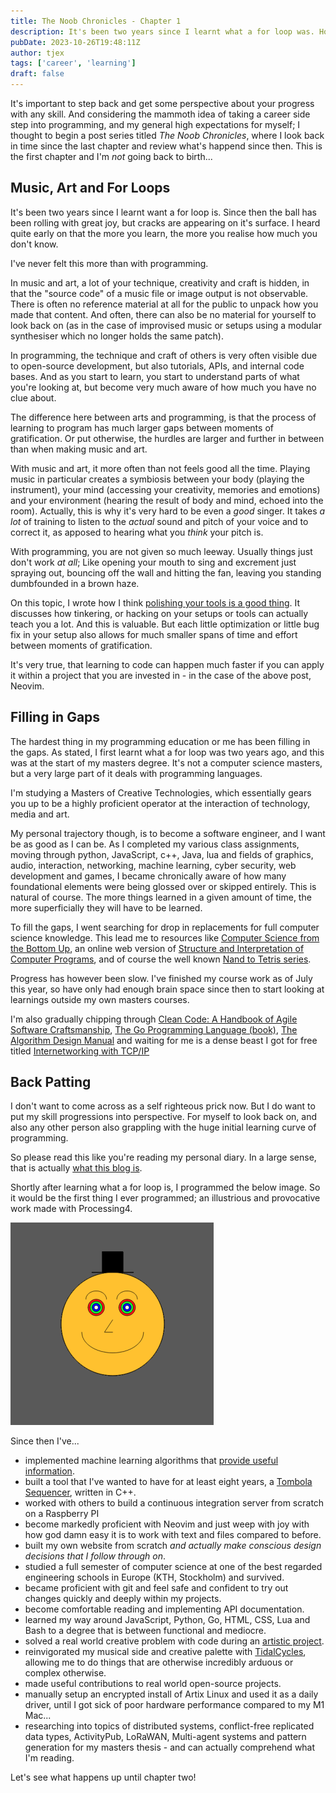 ```yaml
---
title: The Noob Chronicles - Chapter 1
description: It's been two years since I learnt what a for loop was. How's it been going since then?
pubDate: 2023-10-26T19:48:11Z 
author: tjex
tags: ['career', 'learning']
draft: false
---
```


It's important to step back and get some perspective about your progress with
any skill. And considering the mammoth idea of taking a career side step into
programming, and my general high expectations for myself; I thought to begin a
post series titled *The Noob Chronicles*, where I look back in time since the
last chapter and review what's happend since then. This is the first chapter
and I'm *not* going back to birth...

## Music, Art and For Loops

It's been two years since I learnt want a for loop is. Since then the ball has
been rolling with great joy, but cracks are appearing on it's surface. I heard
quite early on that the more you learn, the more you realise how much you don't
know. 

I've never felt this more than with programming. 

In music and art, a lot of your technique, creativity and craft is hidden, in
that the "source code" of a music file or image output is not observable. There
is often no reference material at all for the public to unpack how you made
that content. And often, there can also be no material for yourself to look
back on (as in the case of improvised music or setups using a modular
synthesiser which no longer holds the same patch).

In programming, the technique and craft of others is very often visible due to
open-source development, but also tutorials, APIs, and internal code bases. And
as you start to learn, you start to understand parts of what you're looking at,
but become very much aware of how much you have no clue about. 

The difference here between arts and programming, is that the process of
learning to program has much larger gaps between moments of gratification. Or
put otherwise, the hurdles are larger and further in between than when making
music and art. 

With music and art, it more often than not feels good all the time. Playing
music in particular creates a symbiosis between your body (playing the
instrument), your mind (accessing your creativity, memories and emotions) and
your environment (hearing the result of body and mind, echoed into the room).
Actually, this is why it's very hard to be even a *good* singer. It takes *a
lot* of training to listen to the *actual* sound and pitch of your voice and to
correct it, as apposed to hearing what you *think* your pitch is.

With programming, you are not given so much leeway. Usually things just don't
work *at all*; Like opening your mouth to sing and excrement just spraying out,
bouncing off the wall and hitting the fan, leaving you standing dumbfounded in
a brown haze.

On this topic, I wrote how I think [polishing your tools is a good
thing](a-case-for-polishing-your-tools). It discusses how tinkering, or hacking
on your setups or tools can actually teach you a lot. And this is valuable. But
each little optimization or little bug fix in your setup also allows for much
smaller spans of time and effort between moments of gratification.

It's very true, that learning to code can happen much faster if you can apply 
it within a project that you are invested in - in the case of the above post, 
Neovim.

## Filling in Gaps

The hardest thing in my programming education or me has been filling in 
the gaps. As stated, I first learnt what a for loop was two years ago, and this 
was at the start of my masters degree. It's not a computer science masters, 
but a very large part of it deals with programming languages. 

I'm studying a Masters of Creative Technologies, which essentially gears you up
to be a highly proficient operator at the interaction of technology, media and
art. 

My personal trajectory though, is to become a software engineer, and I want be
as good as I can be. As I completed my various class assignments, moving
through python, JavaScript, c++, Java, lua and fields of graphics, audio,
interaction, networking, machine learning, cyber security, web development and
games, I became chronically aware of how many foundational elements were being
glossed over or skipped entirely. This is natural of course. The more things 
learned in a given amount of time, the more superficially they will have to be learned.

To fill the gaps, I went searching for drop in replacements for full computer
science knowledge. This lead me to resources like [Computer Science from the
Bottom Up](https://bottomupcs.com/), an online web version of [Structure and
Interpretation of Computer Programs](https://github.com/sarabander/sicp), and
of course the well known [Nand to Tetris series](https://www.nand2tetris.org/).

Progress has however been slow. I've finished my course work as of July this year, 
so have only had enough brain space since then to start looking at learnings outside 
my own masters courses.

I'm also gradually chipping through [Clean Code: A Handbook of Agile Software
Craftsmanship](https://www.goodreads.com/book/show/3735293-clean-code), [The Go
Programming Language (book)](https://www.gopl.io/), [The Algorithm Design
Manual](https://www.algorist.com/) and waiting for me is a dense beast I got
for free titled [Internetworking with
TCP/IP](https://www.oreilly.com/library/view/internetworking-with-tcpip/9780137464197/)

## Back Patting

I don't want to come across as a self righteous prick now. But I do want to put
my skill progressions into perspective. For myself to look back on, and also
any other person also grappling with the huge initial learning curve of
programming.

So please read this like you're reading my personal diary. In a large sense, 
that is actually [what this blog is](hello-world). 

Shortly after learning what a for loop is, I programmed the below image. So it
would be the first thing I ever programmed; an illustrious and provocative work
made with Processing4.

![self-portrait](../../../images/self-portrait-2021.png)

Since then I've...

- implemented machine learning algorithms that [provide useful
  information](https://github.com/tjex/pdf-correlator).
- built a tool that I've wanted to have for at least eight years, a [Tombola
  Sequencer](https://github.com/tjex/ofTombola-sequencer), written in C++.
- worked with others to build a continuous integration server from scratch on a
  Raspberry PI
- become markedly proficient with Neovim and just weep with joy with how god
  damn easy it is to work with text and files compared to before.
- built my own website from scratch *and actually make conscious design
  decisions that I follow through on*.
- studied a full semester of computer science at one of the best regarded
  engineering schools in Europe (KTH, Stockholm) and survived.
- became proficient with git and feel safe and confident to try out changes
  quickly and deeply within my projects.
- become comfortable reading and implementing API documentation.
- learned my way around JavaScript, Python, Go, HTML, CSS, Lua and Bash to a degree that is between functional and mediocre. 
- solved a real world creative problem with code during an [artistic
  project](https://github.com/tjex/WOMB-Installation).
- reinvigorated my musical side and creative palette with [TidalCycles](https://tidalcycles.org/), allowing
  me to do things that are otherwise incredibly arduous or complex otherwise.
- made useful contributions to real world open-source projects.
- manually setup an encrypted install of Artix Linux and used it as a daily driver, until I got sick of poor hardware performance compared to my M1 Mac...
- researching into topics of distributed systems, conflict-free replicated data
  types, ActivityPub, LoRaWAN, Multi-agent systems and pattern generation for
  my masters thesis - and can actually comprehend what I'm reading.

Let's see what happens up until chapter two!

